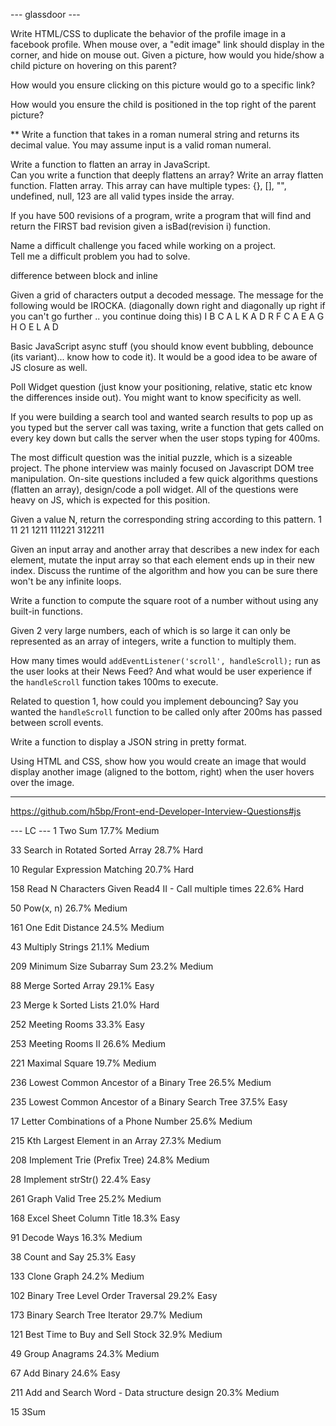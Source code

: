 --- glassdoor ---

Write HTML/CSS to duplicate the behavior of the profile image in a facebook profile. When mouse over, a "edit image" link should display in the corner, and hide on mouse out. 
Given a picture, how would you hide/show a child picture on hovering on this parent?  

How would you ensure clicking on this picture would go to a specific link?

How would you ensure the child is positioned in the top right of the parent picture? 

** Write a function that takes in a roman numeral string and returns its decimal value. You may assume input is a valid roman numeral.  

Write a function to flatten an array in JavaScript.  
Can you write a function that deeply flattens an array? 
Write an array flatten function. 
Flatten array. This array can have multiple types: {}, [], "", undefined, null, 123 are all valid types inside the array. 

If you have 500 revisions of a program, write a program that will find and return the FIRST bad revision given a isBad(revision i) function.  

Name a difficult challenge you faced while working on a project.  
Tell me a difficult problem you had to solve. 

difference between block and inline

Given a grid of characters output a decoded message. The message for the following would be IROCKA. (diagonally down right and diagonally up right if you can't go further .. you continue doing this)
I B C A L K A
D R F C A E A
G H O E L A D 

Basic JavaScript async stuff (you should know event bubbling, debounce (its variant)... know how to code it). It would be a good idea to be aware of JS closure as well. 

Poll Widget question (just know your positioning, relative, static etc know the differences inside out). You might want to know specificity as well. 

If you were building a search tool and wanted search results to pop up as you typed but the server call was taxing, write a function that gets called on every key down but calls the server when the user stops typing for 400ms.

The most difficult question was the initial puzzle, which is a sizeable project. The phone interview was mainly focused on Javascript DOM tree manipulation. On-site questions included a few quick algorithms questions (flatten an array), design/code a poll widget. All of the questions were heavy on JS, which is expected for this position.

Given a value N, return the corresponding string according to this pattern.
1
11
21
1211
111221
312211

Given an input array and another array that describes a new index for each element, mutate the input array so that each element ends up in their new index. Discuss the runtime of the algorithm and how you can be sure there won't be any infinite loops.  

Write a function to compute the square root of a number without using any built-in functions.

Given 2 very large numbers, each of which is so large it can only be represented as an array of integers, write a function to multiply them.  

How many times would `addEventListener('scroll', handleScroll);` run as the user looks at their News Feed? And what would be user experience if the `handleScroll` function takes 100ms to execute.

Related to question 1, how could you implement debouncing? Say you wanted the `handleScroll` function to be called only after 200ms has passed between scroll events. 

Write a function to display a JSON string in pretty format.  

Using HTML and CSS, show how you would create an image that would display another image (aligned to the bottom, right) when the user hovers over the image.

--- 

https://github.com/h5bp/Front-end-Developer-Interview-Questions#js

--- LC ---
1
Two Sum
17.7%
Medium

33
Search in Rotated Sorted Array
28.7%
Hard

10
Regular Expression Matching
20.7%
Hard

158
Read N Characters Given Read4 II - Call multiple times
22.6%
Hard

50
Pow(x, n)
26.7%
Medium

161
One Edit Distance
24.5%
Medium

43
Multiply Strings
21.1%
Medium

209
Minimum Size Subarray Sum
23.2%
Medium

88
Merge Sorted Array
29.1%
Easy

23
Merge k Sorted Lists
21.0%
Hard

252
Meeting Rooms
33.3%
Easy

253
Meeting Rooms II
26.6%
Medium

221
Maximal Square
19.7%
Medium

236
Lowest Common Ancestor of a Binary Tree
26.5%
Medium

235
Lowest Common Ancestor of a Binary Search Tree
37.5%
Easy

17
Letter Combinations of a Phone Number
25.6%
Medium

215
Kth Largest Element in an Array
27.3%
Medium

208
Implement Trie (Prefix Tree)
24.8%
Medium

28
Implement strStr()
22.4%
Easy

261
Graph Valid Tree
25.2%
Medium

168
Excel Sheet Column Title
18.3%
Easy

91
Decode Ways
16.3%
Medium

38
Count and Say
25.3%
Easy

133
Clone Graph
24.2%
Medium

102
Binary Tree Level Order Traversal
29.2%
Easy

173
Binary Search Tree Iterator
29.7%
Medium

121
Best Time to Buy and Sell Stock
32.9%
Medium

49
Group Anagrams
24.3%
Medium

67
Add Binary
24.6%
Easy

211
Add and Search Word - Data structure design
20.3%
Medium

15
3Sum


